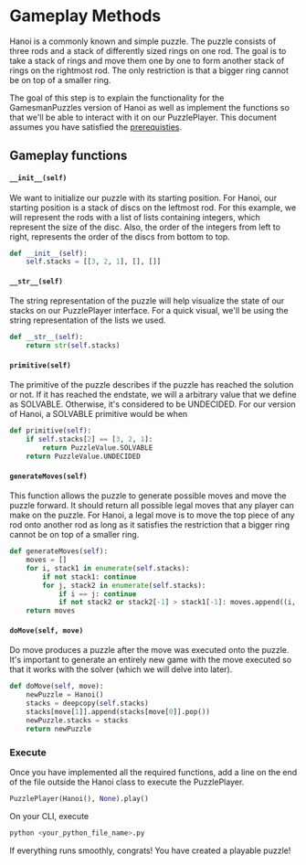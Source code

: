 # Gameplay Methods
Hanoi is a commonly known and simple puzzle. The puzzle consists of three rods and a stack of differently sized rings on one rod. The goal is to take a stack of rings and move them one by one to form another stack of rings on the rightmost rod. The only restriction is that a bigger ring cannot be on top of a smaller ring.

The goal of this step is to explain the functionality for the GamesmanPuzzles version of Hanoi as well as implement the functions so that we'll be able to interact with it on our PuzzlePlayer. This document assumes you have satisfied the [prerequisties](Prerequisites.md). 
## Gameplay functions
#### `__init__(self)`
We want to initialize our puzzle with its starting position. For Hanoi, our starting position is a stack of discs on the leftmost rod. For this example, we will represent the rods with a list of lists containing integers, which represent the size of the disc. Also, the order of the integers from left to right, represents the order of the discs from bottom to top.
```python
def __init__(self):
    self.stacks = [[3, 2, 1], [], []]
```
#### `__str__(self)`
The string representation of the puzzle will help visualize the state of our stacks on our PuzzlePlayer interface. For a quick visual, we'll be using the string representation of the lists we used.
```python
def __str__(self):
    return str(self.stacks)
```
#### `primitive(self)`
The primitive of the puzzle describes if the puzzle has reached the solution or not. If it has reached the endstate, we will a arbitrary value that we define as SOLVABLE. Otherwise, it's considered to be UNDECIDED. For our version of Hanoi, a SOLVABLE primitive would be when 
```python
def primitive(self):
    if self.stacks[2] == [3, 2, 1]:
        return PuzzleValue.SOLVABLE
    return PuzzleValue.UNDECIDED
```
#### `generateMoves(self)`
This function allows the puzzle to generate possible moves and move the puzzle forward. It should return all possible legal moves that any player can make on the puzzle. For Hanoi, a legal move is to move the top piece of any rod onto another rod as long as it satisfies the restriction that a bigger ring cannot be on top of a smaller ring.
```python
def generateMoves(self):
    moves = []
    for i, stack1 in enumerate(self.stacks):
        if not stack1: continue
        for j, stack2 in enumerate(self.stacks):
            if i == j: continue
            if not stack2 or stack2[-1] > stack1[-1]: moves.append((i, j))
    return moves
```
#### `doMove(self, move)`
Do move produces a puzzle after the move was executed onto the puzzle. It's important to generate an entirely new game with the move executed so that it works with the solver (which we will delve into later). 
```python
def doMove(self, move):
    newPuzzle = Hanoi()
    stacks = deepcopy(self.stacks)
    stacks[move[1]].append(stacks[move[0]].pop())
    newPuzzle.stacks = stacks
    return newPuzzle
```
### Execute
Once you have implemented all the required functions, add a line on the end of the file outside the Hanoi class to execute the PuzzlePlayer. 
```python
PuzzlePlayer(Hanoi(), None).play()
```
On your CLI, execute
```bash
python <your_python_file_name>.py
```
If everything runs smoothly, congrats! You have created a playable puzzle!
